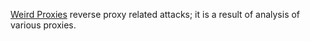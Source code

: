 
[Weird Proxies](https://github.com/GrrrDog/weird_proxies/wiki)
reverse proxy related attacks; it is a result of analysis of various proxies.
